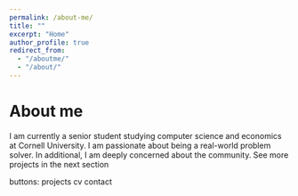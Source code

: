 ```yaml
---
permalink: /about-me/
title: ""
excerpt: "Home"
author_profile: true
redirect_from: 
  - "/aboutme/"
  - "/about/"
---
```


# About me 

I am currently a senior student studying computer science and economics at Cornell University. I am passionate about being a real-world problem solver.
In additional, I am deeply concerned about the community.
See more projects in the next section

buttons: 
projects 
cv
contact